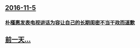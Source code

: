 ## [2016-11-5](/zh/news/2016/11/5/index.md)

##### 
### [朴槿惠发表电视讲话为容让自己的长期闺密不当干政而道歉 ](/zh/news/2016/11/5/朴槿惠发表电视讲话为容让自己的长期闺密不当干政而道歉.md)
## [前一天...](/zh/news/2016/11/4/index.md)

